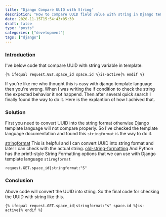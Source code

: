 ```yaml
---
title: "Django Compare UUID with String"
description: "How to compare UUID field value with string in Django template"
date: 2020-11-15T15:54:43+05:30
draft: false
type: "posts"
categories: ["development"]
tags: ["django"]
---
```


### Introduction
I've below code that compare UUID with string variable in template.

```
{% ifequal request.GET.space_id space.id %}is-active{% endif %}
```

If you're like me who thought this is easy with django template language then you're wrong. When I was writing the if condition to check the string the expected behavior it not happend.
Then after several quick search I finally found the way to do it. Here is the explantion of how I achived that.

### Solution
First you need to convert UUID into the string format otherwise Django template language will not compare properly. So I've checked the template language documentation and found this `stringformat` is the way to do it.

[stringformat](https://docs.djangoproject.com/en/3.0/ref/templates/builtins/#stringformat)
This is helpful and I can convert UUID into string format and later I can check with the actual string.
[old-string-formatting](https://docs.python.org/3/library/stdtypes.html#old-string-formatting)
And Python has the printf-style String Formatting options that we can use with Django template language `stirngformat`

```
request.GET.space_id|stringformat:"S"
```

### Conclusion

Above code will convert the UUID into string. So the final code for checking the UUID with string like this.

```
{% ifequal request.GET.space_id|stringformat:"s" space.id %}is-active{% endif %}
```
